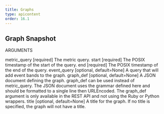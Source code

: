 ```yaml
---
title: Graphs
type: apicontent
order: 16.1
---
```


## Graph Snapshot
ARGUMENTS

metric_query [required]
The metric query.
start [required]
The POSIX timestamp of the start of the query.
end [required]
The POSIX timestamp of the end of the query.
event_query [optional, default=None]
A query that will add event bands to the graph.
graph_def [optional, default=None]
A JSON document defining the graph. graph_def can be used instead of metric_query. The JSON document uses the grammar defined here and should be formatted to a single line then URLEncoded. The graph_def argument is only available in the REST API and not using the Ruby or Python wrappers.
title [optional, default=None]
A title for the graph. If no title is specified, the graph will not have a title.